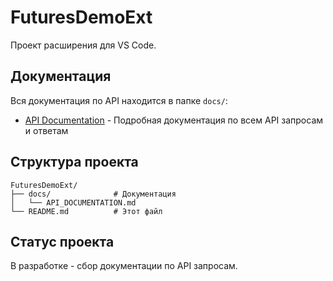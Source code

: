 # FuturesDemoExt

Проект расширения для VS Code.

## Документация

Вся документация по API находится в папке `docs/`:
- [API Documentation](./docs/API_DOCUMENTATION.md) - Подробная документация по всем API запросам и ответам

## Структура проекта

```
FuturesDemoExt/
├── docs/              # Документация
│   └── API_DOCUMENTATION.md
└── README.md          # Этот файл
```

## Статус проекта

В разработке - сбор документации по API запросам.
